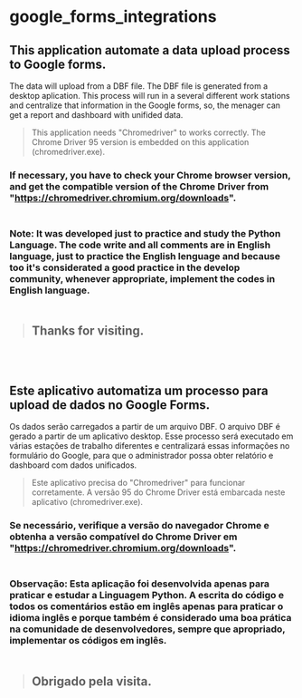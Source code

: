 # google_forms_integrations

## This application automate a data upload process to Google forms.
The data will upload from a DBF file.
The DBF file is generated from a desktop aplication.
This process will run in a several different work stations and centralize that information in the Google forms, so, the menager can get a report and dashboard with unifided data.

> This application needs "Chromedriver" to works correctly.
The Chrome Driver 95 version is embedded on this application (chromedriver.exe).

### If necessary, you have to check your Chrome browser version, and get the compatible version of the Chrome Driver from "https://chromedriver.chromium.org/downloads".
### <br>Note: It was developed just to practice and study the Python Language. The code write and all comments are in English language, just to practice the English lenguage and because too it's considerated a good practice in the develop community, whenever appropriate, implement the codes in English language.<br><br>

> ## Thanks for visiting.

<br><br>

## Este aplicativo automatiza um processo para upload de dados no Google Forms.
Os dados serão carregados a partir de um arquivo DBF.
O arquivo DBF é gerado a partir de um aplicativo desktop.
Esse processo será executado em várias estações de trabalho diferentes e centralizará essas informações no formulário do Google, para que o administrador possa obter relatório e dashboard com dados unificados.

> Este aplicativo precisa do "Chromedriver" para funcionar corretamente.
A versão 95 do Chrome Driver está embarcada neste aplicativo (chromedriver.exe).

### Se necessário, verifique a versão do navegador Chrome e obtenha a versão compatível do Chrome Driver em "https://chromedriver.chromium.org/downloads".
### <br> Observação: Esta aplicação foi desenvolvida apenas para praticar e estudar a Linguagem Python. A escrita do código e todos os comentários estão em inglês apenas para praticar o idioma inglês e porque também é considerado uma boa prática na comunidade de desenvolvedores, sempre que apropriado, implementar os códigos em inglês. <br><br>

> ## Obrigado pela visita.
